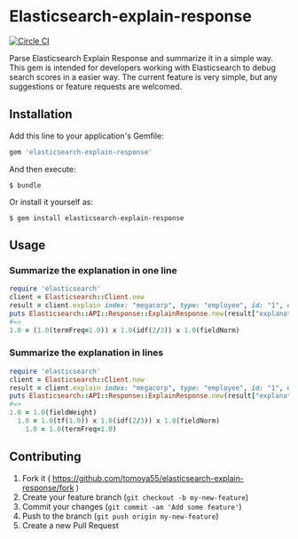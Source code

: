 # Elasticsearch-explain-response

[![Circle CI](https://circleci.com/gh/tomoya55/elasticsearch-explain-response/tree/master.svg?style=svg)](https://circleci.com/gh/tomoya55/elasticsearch-explain-response/tree/master)

Parse Elasticsearch Explain Response and summarize it in a simple way.
This gem is intended for developers working with Elasticsearch to debug search scores
in a easier way.
The current feature is very simple, but any suggestions or feature requests are welcomed.

## Installation

Add this line to your application's Gemfile:

```ruby
gem 'elasticsearch-explain-response'
```

And then execute:

```
$ bundle
```

Or install it yourself as:

```
$ gem install elasticsearch-explain-response
```

## Usage

### Summarize the explanation in one line

```ruby
require 'elasticsearch'
client = Elasticsearch::Client.new
result = client.explain index: "megacorp", type: "employee", id: "1", q: "last_name:Smith"
puts Elasticsearch::API::Response::ExplainResponse.new(result["explanation"]).render_in_line
#=>
1.0 = (1.0(termFreq=1.0)) x 1.0(idf(2/3)) x 1.0(fieldNorm)
```

### Summarize the explanation in lines

```ruby
require 'elasticsearch'
client = Elasticsearch::Client.new
result = client.explain index: "megacorp", type: "employee", id: "1", q: "last_name:Smith"
puts Elasticsearch::API::Response::ExplainResponse.new(result["explanation"]).render
#=>
1.0 = 1.0(fieldWeight)
  1.0 = 1.0(tf(1.0)) x 1.0(idf(2/3)) x 1.0(fieldNorm)
    1.0 = 1.0(termFreq=1.0)
```

## Contributing

1. Fork it ( https://github.com/tomoya55/elasticsearch-explain-response/fork )
2. Create your feature branch (`git checkout -b my-new-feature`)
3. Commit your changes (`git commit -am 'Add some feature'`)
4. Push to the branch (`git push origin my-new-feature`)
5. Create a new Pull Request
